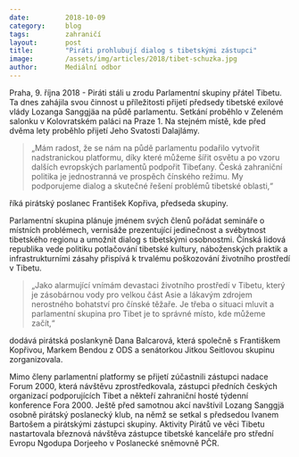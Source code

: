 ```yaml
---
date:         2018-10-09
category:     blog
tags:         zahraničí
layout:       post
title:        "Piráti prohlubují dialog s tibetskými zástupci"
image:        /assets/img/articles/2018/tibet-schuzka.jpg
author:       Mediální odbor
---
```



Praha, 9. října 2018 - Piráti stáli u zrodu Parlamentní skupiny přátel Tibetu. Ta dnes zahájila svou činnost u příležitosti přijetí předsedy tibetské exilové vlády Lozanga Sanggjäa na půdě parlamentu. Setkání proběhlo v Zeleném salonku v Kolovratském paláci na Praze 1. Na stejném místě, kde před dvěma lety proběhlo přijetí Jeho Svatosti Dalajlámy.

> „Mám radost, že se nám na půdě parlamentu podařilo vytvořit nadstranickou platformu, díky které můžeme šířit osvětu a po vzoru dalších evropských parlamentů podpořit Tibeťany. Česká zahraniční politika je jednostranná ve prospěch čínského režimu. My podporujeme dialog a skutečné řešení problémů tibetské oblasti,“ 

říká pirátský poslanec František Kopřiva, předseda skupiny.

Parlamentní skupina plánuje jménem svých členů pořádat semináře o místních problémech, vernisáže prezentující jedinečnost a svébytnost tibetského regionu a umožnit dialog s tibetskými osobnostmi. Čínská lidová republika vede politiku potlačování tibetské kultury, náboženských praktik a infrastrukturními zásahy přispívá k trvalému poškozování životního prostředí v Tibetu.

> „Jako alarmující vnímám devastaci životního prostředí v Tibetu, který je zásobárnou vody pro velkou část Asie a lákavým zdrojem nerostného bohatství pro čínské těžaře. Je třeba o situaci mluvit a parlamentní skupina pro Tibet je to správné místo, kde můžeme začít,“

dodává pirátská poslankyně Dana Balcarová, která společně s Františkem Kopřivou, Markem Bendou z ODS a senátorkou Jitkou Seitlovou skupinu zorganizovala.

Mimo členy parlamentní platformy se přijetí zúčastnili zástupci nadace Forum 2000, která návštěvu zprostředkovala, zástupci předních českých organizací podporujících Tibet a někteří zahraniční hosté týdenní konference Fora 2000. Ještě před samotnou akcí navštívil Lozang Sanggjä osobně pirátský poslanecký klub, na němž se setkal s předsedou  Ivanem Bartošem a pirátskými zástupci skupiny. Aktivity Pirátů ve věci Tibetu nastartovala březnová návštěva zástupce tibetské kanceláře pro střední Evropu Ngodupa Dorjeeho v Poslanecké sněmovně PČR.

